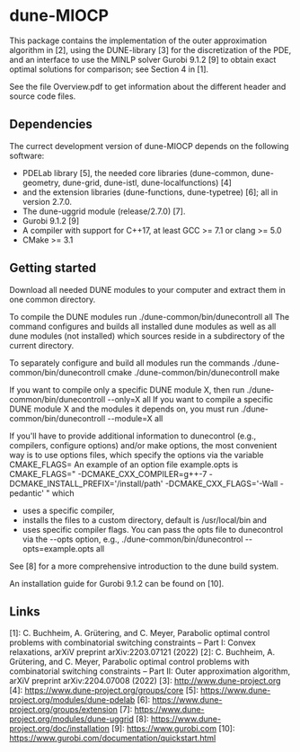 # dune-MIOCP

This package contains the implementation of the outer approximation algorithm in [2], 
using the DUNE-library [3] for the discretization of the PDE, 
and an interface to use the MINLP solver Gurobi 9.1.2 [9] to obtain exact optimal solutions for comparison; see Section 4 in [1]. 

See the file Overview.pdf to get information about the different header and source code files.

Dependencies
------------

The currect development version of dune-MIOCP depends on the following software: 

* PDELab library [5], the needed core libraries (dune-common, dune-geometry, dune-grid, dune-istl, dune-localfunctions) [4] 
* and the extension libraries (dune-functions, dune-typetree) [6]; all in version 2.7.0.  
* The dune-uggrid module (release/2.7.0) [7]. 
* Gurobi 9.1.2 [9]
* A compiler with support for C++17, at least GCC >= 7.1 or clang >= 5.0 
* CMake >= 3.1

Getting started
---------------

Download all needed DUNE modules to your computer and extract them in one common directory. 

To compile the DUNE modules run 
    ./dune-common/bin/dunecontroll all 
The command configures and builds all installed dune modules as well as all dune modules (not installed) 
which sources reside in a subdirectory of the current directory. 

To separately configure and build all modules run the commands
    ./dune-common/bin/dunecontroll cmake 
    ./dune-common/bin/dunecontroll make 

If you want to compile only a specific DUNE module X, then run
    ./dune-common/bin/dunecontroll --only=X all 
If you want to compile a specific DUNE module X and the modules it depends on, you must run 
    ./dune-common/bin/dunecontroll --module=X all 

If you'll have to provide additional information to dunecontrol
(e.g., compilers, configure options) and/or make options, the most convenient way is to use options files, 
which specify the options via the variable
    CMAKE_FLAGS=<flags>
An example of an option file example.opts is
    CMAKE_FLAGS=" -DCMAKE_CXX_COMPILER=g++-7 -DCMAKE_INSTALL_PREFIX='/install/path' -DCMAKE_CXX_FLAGS='-Wall -pedantic' "
which
  * uses a specific compiler,
  * installs the files to a custom directory, default is /usr/local/bin and 
  * uses specific compiler flags. 
You can pass the opts file to dunecontrol via the --opts option, e.g.,
    ./dune-common/bin/dunecontrol --opts=example.opts all

See [8] for a more comprehensive introduction to the dune build system.

An installation guide for Gurobi 9.1.2 can be found on [10]. 

Links 
-----

 [1]: C. Buchheim, A. Grütering, and C. Meyer, Parabolic optimal control problems with combinatorial switching constraints – Part I: Convex relaxations, arXiV preprint arXiv:2203.07121 (2022)
 [2]: C. Buchheim, A. Grütering, and C. Meyer, Parabolic optimal control problems with combinatorial switching constraints – Part II: Outer approximation algorithm, arXiV preprint arXiv:2204.07008 (2022)
 [3]: http://www.dune-project.org
 [4]: https://www.dune-project.org/groups/core
 [5]: https://www.dune-project.org/modules/dune-pdelab
 [6]: https://www.dune-project.org/groups/extension
 [7]: https://www.dune-project.org/modules/dune-uggrid
 [8]: https://www.dune-project.org/doc/installation
 [9]: https://www.gurobi.com
 [10]: https://www.gurobi.com/documentation/quickstart.html
